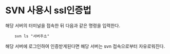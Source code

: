 # SVN 사용시 ssl인증법

해당 서버의 터미널을 접속한 뒤 다음과 같은 명령을 입력한다.

        svn ls "서버주소"

해당 서버에 로그인하여 인증받게된다면 해당 서버는 svn 접속으로부터 자유로워진다.
